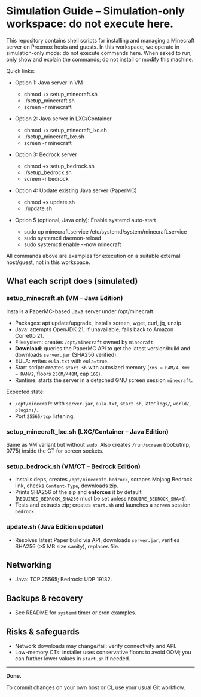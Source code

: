# Simulation Guide – Simulation-only workspace: do not execute here.

This repository contains shell scripts for installing and managing a Minecraft server on Proxmox hosts and guests. In this workspace, we operate in simulation-only mode: do not execute commands here. When asked to run, only show and explain the commands; do not install or modify this machine.

Quick links:

* Option 1: Java server in VM

  * chmod +x setup_minecraft.sh
  * ./setup_minecraft.sh
  * screen -r minecraft
* Option 2: Java server in LXC/Container

  * chmod +x setup_minecraft_lxc.sh
  * ./setup_minecraft_lxc.sh
  * screen -r minecraft
* Option 3: Bedrock server

  * chmod +x setup_bedrock.sh
  * ./setup_bedrock.sh
  * screen -r bedrock
* Option 4: Update existing Java server (PaperMC)

  * chmod +x update.sh
  * ./update.sh
* Option 5 (optional, Java only): Enable systemd auto-start

  * sudo cp minecraft.service /etc/systemd/system/minecraft.service
  * sudo systemctl daemon-reload
  * sudo systemctl enable --now minecraft

All commands above are examples for execution on a suitable external host/guest, not in this workspace.

## What each script does (simulated)

### setup_minecraft.sh (VM – Java Edition)

Installs a PaperMC-based Java server under /opt/minecraft.

* Packages: apt update/upgrade, installs screen, wget, curl, jq, unzip.
* Java: attempts OpenJDK 21; if unavailable, falls back to Amazon Corretto 21.
* Filesystem: creates `/opt/minecraft` owned by `minecraft`.
* **Download**: queries the PaperMC API to get the latest version/build and downloads `server.jar` (SHA256 verified).
* EULA: writes `eula.txt` with `eula=true`.
* Start script: creates `start.sh` with autosized memory (`Xms ≈ RAM/4`, `Xmx ≈ RAM/2`, floors `256M/448M`, cap `16G`).
* Runtime: starts the server in a detached GNU screen session `minecraft`.

Expected state:

* `/opt/minecraft` with `server.jar`, `eula.txt`, `start.sh`, later `logs/`, `world/`, `plugins/`.
* Port `25565/tcp` listening.

### setup_minecraft_lxc.sh (LXC/Container – Java Edition)

Same as VM variant but without `sudo`. Also creates `/run/screen` (root:utmp, 0775) inside the CT for screen sockets.

### setup_bedrock.sh (VM/CT – Bedrock Edition)

* Installs deps, creates `/opt/minecraft-bedrock`, scrapes Mojang Bedrock link, checks `Content-Type`, downloads zip.
* Prints SHA256 of the zip and **enforces** it by default (`REQUIRED_BEDROCK_SHA256` must be set unless `REQUIRE_BEDROCK_SHA=0`).
* Tests and extracts zip; creates `start.sh` and launches a `screen` session `bedrock`.

### update.sh (Java Edition updater)

* Resolves latest Paper build via API, downloads `server.jar`, verifies SHA256 (>5 MB size sanity), replaces file.

## Networking

* Java: TCP 25565; Bedrock: UDP 19132.

## Backups & recovery

* See README for `systemd` timer or cron examples.

## Risks & safeguards

* Network downloads may change/fail; verify connectivity and API.
* Low-memory CTs: installer uses conservative floors to avoid OOM; you can further lower values in `start.sh` if needed.

---

**Done.**

To commit changes on your own host or CI, use your usual Git workflow.
